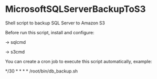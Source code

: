 # MicrosoftSQLServerBackupToS3
Shell script to backup SQL Server to Amazon S3

Before run this script, install and configure:

-> sqlcmd

-> s3cmd



You can create a cron job to execute this script automatically, example:

*/30 * * * * /root/bin/db_backup.sh
